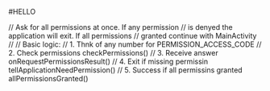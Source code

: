 #HELLO

// Ask for all permissions at once. If any permission 
// is denyed the application will exit. If all permissions
// granted continue with MainActivity
//
// Basic logic:
//      1. Thnk of any number for               PERMISSION_ACCESS_CODE
//      2. Check permissions                    checkPermissions()
//      3. Receive answer                       onRequestPermissionsResult()
//      4. Exit if missing permissin            tellApplicationNeedPermission()
//      5. Success if all permissins granted    allPermissionsGranted()
